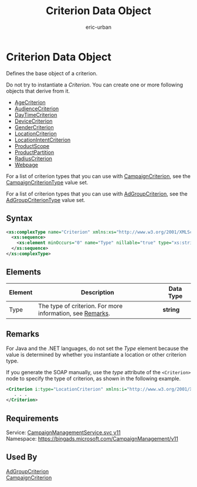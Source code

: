 ﻿---
title: Criterion Data Object
ms.service: bing-ads-campaign-management
ms.topic: article
author: eric-urban
ms.author: eur
---
# Criterion Data Object
Defines the base object of a criterion.

Do not try to instantiate a *Criterion*. You can create one or more following objects that derive from it.
-  [AgeCriterion](../campaign-management/agecriterion.md)  
-  [AudienceCriterion](../campaign-management/audiencecriterion.md)  
-  [DayTimeCriterion](../campaign-management/daytimecriterion.md)  
-  [DeviceCriterion](../campaign-management/devicecriterion.md)  
-  [GenderCriterion](../campaign-management/gendercriterion.md)  
-  [LocationCriterion](../campaign-management/locationcriterion.md)  
-  [LocationIntentCriterion](../campaign-management/locationintentcriterion.md)  
-  [ProductScope](../campaign-management/productscope.md)  
-  [ProductPartition](../campaign-management/productpartition.md)  
-  [RadiusCriterion](../campaign-management/radiuscriterion.md)  
-  [Webpage](../campaign-management/webpage.md)  

For a list of criterion types that you can use with [CampaignCriterion](../campaign-management/campaigncriterion.md), see the [CampaignCriterionType](../campaign-management/campaigncriteriontype.md) value set.

For a list of criterion types that you can use with [AdGroupCriterion](../campaign-management/adgroupcriterion.md), see the [AdGroupCriterionType](../campaign-management/adgroupcriteriontype.md) value set.

## Syntax
```xml
<xs:complexType name="Criterion" xmlns:xs="http://www.w3.org/2001/XMLSchema">
  <xs:sequence>
    <xs:element minOccurs="0" name="Type" nillable="true" type="xs:string" />
  </xs:sequence>
</xs:complexType>
```

## <a name="elements"></a>Elements

|Element|Description|Data Type|
|-----------|---------------|-------------|
|<a name="type"></a>Type|The type of criterion. For more information, see [Remarks](#remarks).|**string**|

## <a name="remarks"></a>Remarks
For Java and the .NET languages, do not set the *Type* element because the value is determined by whether you instantiate a location or other criterion type.

If you generate the SOAP manually, use the *type* attribute of the `<Criterion>` node to specify the type of criterion, as shown in the following example.

```xml
<Criterion i:type="LocationCriterion" xmlns:i="http://www.w3.org/2001/XMLSchema-instance">
   . . .
</Criterion>
```

## Requirements
Service: [CampaignManagementService.svc v11](https://campaign.api.bingads.microsoft.com/Api/Advertiser/CampaignManagement/v11/CampaignManagementService.svc)  
Namespace: https://bingads.microsoft.com/CampaignManagement/v11  

## Used By
[AdGroupCriterion](adgroupcriterion.md)  
[CampaignCriterion](campaigncriterion.md)  
